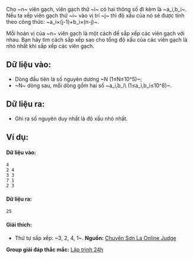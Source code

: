 Cho ~n~ viên gạch, viên gạch thứ ~i~ có hai thông số đi kèm là ~a_i,b_i~. Nếu ta xếp viên gạch thứ ~i~ vào vị trí ~j~ thì độ xấu của nó sẽ được tính theo công thức: ~a_i×(j-1)+b_i×(n-j)~.

Mỗi hoán vị của ~n~ viên gạch là một cách để sắp xếp các viên gạch với nhau. Bạn hãy tìm cách sắp xếp sao cho tổng độ xấu của các viên gạch là nhỏ nhất khi sắp xếp các viên gạch.

## Dữ liệu vào:
- Dòng đầu tiên là số nguyên dương ~N (1≤N≤10^5)~;
- ~N~ dòng sau, mỗi dòng gồm hai số ~a_i,b_i\ (1≤a_i,b_i≤10^8)~.

## Dữ liệu ra:
- Ghi ra số nguyên duy nhất là độ xấu nhỏ nhất.

## Ví dụ:
#### Dữ liệu vào:
```
4
2 4
3 3
7 1
2 3
```

#### Dữ liệu ra:
```
25
```

#### Giải thích:
- Thứ tự sắp xếp: ~3, 2, 4, 1~.
**Nguồn:** [Chuyên Sơn La Online Judge](http://csloj.ddns.net/)

**Group giải đáp thắc mắc:** [Lập trình 24h](https://www.facebook.com/groups/1386904321519984)